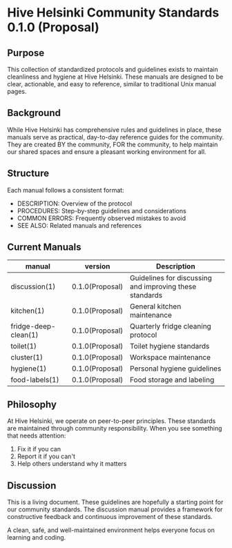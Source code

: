 # Hive Helsinki Community Standards 0.1.0 (Proposal)

## Purpose
This collection of standardized protocols and guidelines exists to maintain cleanliness and hygiene at Hive Helsinki. These manuals are designed to be clear, actionable, and easy to reference, similar to traditional Unix manual pages.

## Background
While Hive Helsinki has comprehensive rules and guidelines in place, these manuals serve as practical, day-to-day reference guides for the community. They are created BY the community, FOR the community, to help maintain our shared spaces and ensure a pleasant working environment for all.

## Structure
Each manual follows a consistent format:
- DESCRIPTION: Overview of the protocol
- PROCEDURES: Step-by-step guidelines and considerations
- COMMON ERRORS: Frequently observed mistakes to avoid
- SEE ALSO: Related manuals and references

## Current Manuals
|manual|version|Description|
|------|-------|-----------|
|discussion(1)|0.1.0(Proposal)|Guidelines for discussing and improving these standards|
|kitchen(1)|0.1.0(Proposal)|General kitchen maintenance|
|fridge-deep-clean(1)|0.1.0(Proposal)|Quarterly fridge cleaning protocol|
|toilet(1)|0.1.0(Proposal)|Toilet hygiene standards|
|cluster(1)|0.1.0(Proposal)|Workspace maintenance|
|hygiene(1)|0.1.0(Proposal)|Personal hygiene guidelines|
|food-labels(1)|0.1.0(Proposal)|Food storage and labeling|


## Philosophy
At Hive Helsinki, we operate on peer-to-peer principles. These standards are maintained through community responsibility. When you see something that needs attention:
1. Fix it if you can
2. Report it if you can't
3. Help others understand why it matters

## Discussion
This is a living document. These guidelines are hopefully a starting point for our community standards. The discussion manual provides a framework for constructive feedback and continuous improvement of these standards.

A clean, safe, and well-maintained environment helps everyone focus on learning and coding.
